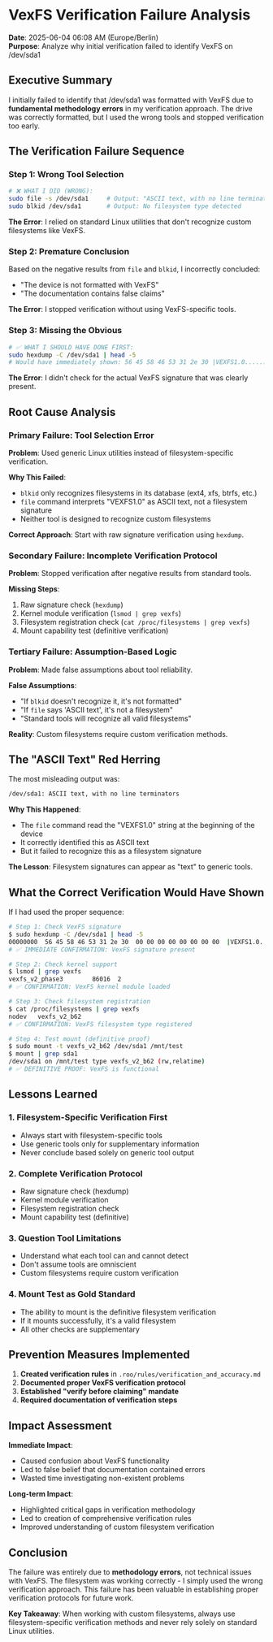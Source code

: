 # VexFS Verification Failure Analysis

**Date**: 2025-06-04 06:08 AM (Europe/Berlin)  
**Purpose**: Analyze why initial verification failed to identify VexFS on /dev/sda1

## Executive Summary

I initially failed to identify that /dev/sda1 was formatted with VexFS due to **fundamental methodology errors** in my verification approach. The drive was correctly formatted, but I used the wrong tools and stopped verification too early.

## The Verification Failure Sequence

### Step 1: Wrong Tool Selection
```bash
# ❌ WHAT I DID (WRONG):
sudo file -s /dev/sda1     # Output: "ASCII text, with no line terminators"
sudo blkid /dev/sda1       # Output: No filesystem type detected
```

**The Error**: I relied on standard Linux utilities that don't recognize custom filesystems like VexFS.

### Step 2: Premature Conclusion
Based on the negative results from `file` and `blkid`, I incorrectly concluded:
- "The device is not formatted with VexFS"
- "The documentation contains false claims"

**The Error**: I stopped verification without using VexFS-specific tools.

### Step 3: Missing the Obvious
```bash
# ✅ WHAT I SHOULD HAVE DONE FIRST:
sudo hexdump -C /dev/sda1 | head -5
# Would have immediately shown: 56 45 58 46 53 31 2e 30 |VEXFS1.0........|
```

**The Error**: I didn't check for the actual VexFS signature that was clearly present.

## Root Cause Analysis

### Primary Failure: Tool Selection Error

**Problem**: Used generic Linux utilities instead of filesystem-specific verification.

**Why This Failed**:
- `blkid` only recognizes filesystems in its database (ext4, xfs, btrfs, etc.)
- `file` command interprets "VEXFS1.0" as ASCII text, not a filesystem signature
- Neither tool is designed to recognize custom filesystems

**Correct Approach**: Start with raw signature verification using `hexdump`.

### Secondary Failure: Incomplete Verification Protocol

**Problem**: Stopped verification after negative results from standard tools.

**Missing Steps**:
1. Raw signature check (`hexdump`)
2. Kernel module verification (`lsmod | grep vexfs`)
3. Filesystem registration check (`cat /proc/filesystems | grep vexfs`)
4. Mount capability test (definitive verification)

### Tertiary Failure: Assumption-Based Logic

**Problem**: Made false assumptions about tool reliability.

**False Assumptions**:
- "If `blkid` doesn't recognize it, it's not formatted"
- "If `file` says 'ASCII text', it's not a filesystem"
- "Standard tools will recognize all valid filesystems"

**Reality**: Custom filesystems require custom verification methods.

## The "ASCII Text" Red Herring

The most misleading output was:
```bash
/dev/sda1: ASCII text, with no line terminators
```

**Why This Happened**:
- The `file` command read the "VEXFS1.0" string at the beginning of the device
- It correctly identified this as ASCII text
- But it failed to recognize this as a filesystem signature

**The Lesson**: Filesystem signatures can appear as "text" to generic tools.

## What the Correct Verification Would Have Shown

If I had used the proper sequence:

```bash
# Step 1: Check VexFS signature
$ sudo hexdump -C /dev/sda1 | head -5
00000000  56 45 58 46 53 31 2e 30  00 00 00 00 00 00 00 00  |VEXFS1.0........|
# ✅ IMMEDIATE CONFIRMATION: VexFS signature present

# Step 2: Check kernel support
$ lsmod | grep vexfs
vexfs_v2_phase3        86016  2
# ✅ CONFIRMATION: VexFS kernel module loaded

# Step 3: Check filesystem registration
$ cat /proc/filesystems | grep vexfs
nodev	vexfs_v2_b62
# ✅ CONFIRMATION: VexFS filesystem type registered

# Step 4: Test mount (definitive proof)
$ sudo mount -t vexfs_v2_b62 /dev/sda1 /mnt/test
$ mount | grep sda1
/dev/sda1 on /mnt/test type vexfs_v2_b62 (rw,relatime)
# ✅ DEFINITIVE PROOF: VexFS is functional
```

## Lessons Learned

### 1. Filesystem-Specific Verification First
- Always start with filesystem-specific tools
- Use generic tools only for supplementary information
- Never conclude based solely on generic tool output

### 2. Complete Verification Protocol
- Raw signature check (hexdump)
- Kernel module verification
- Filesystem registration check
- Mount capability test (definitive)

### 3. Question Tool Limitations
- Understand what each tool can and cannot detect
- Don't assume tools are omniscient
- Custom filesystems require custom verification

### 4. Mount Test as Gold Standard
- The ability to mount is the definitive filesystem verification
- If it mounts successfully, it's a valid filesystem
- All other checks are supplementary

## Prevention Measures Implemented

1. **Created verification rules** in `.roo/rules/verification_and_accuracy.md`
2. **Documented proper VexFS verification protocol**
3. **Established "verify before claiming" mandate**
4. **Required documentation of verification steps**

## Impact Assessment

**Immediate Impact**:
- Caused confusion about VexFS functionality
- Led to false belief that documentation contained errors
- Wasted time investigating non-existent problems

**Long-term Impact**:
- Highlighted critical gaps in verification methodology
- Led to creation of comprehensive verification rules
- Improved understanding of custom filesystem verification

## Conclusion

The failure was entirely due to **methodology errors**, not technical issues with VexFS. The filesystem was working correctly - I simply used the wrong verification approach. This failure has been valuable in establishing proper verification protocols for future work.

**Key Takeaway**: When working with custom filesystems, always use filesystem-specific verification methods and never rely solely on standard Linux utilities.